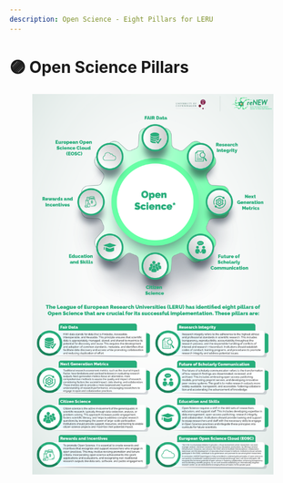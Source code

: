 ```yaml
---
description: Open Science - Eight Pillars for LERU
---
```


# 🟣 Open Science Pillars

<div data-full-width="false"><figure><img src="../../.gitbook/assets/Updated-01.jpg" alt=""><figcaption></figcaption></figure></div>

